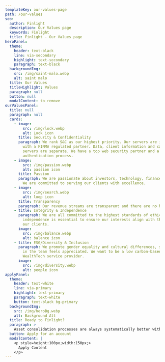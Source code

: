 ```yaml
---
templateKey: our-values-page
path: /our-values
seo:
  author: Finlight
  description: Our Values page
  keywords: Finlight
  title: Finlight - Our Values page
heroPanel:
  theme:
    header: text-black
    line: via-secondary
    highlight: text-secondary
    paragraph: text-black
  backgroundImg:
    src: /img/saint-malo.webp
    alt: saint malo
  title: Our Values
  titleHighlight: Values
  paragraph: null
  button: null
  modalContent: to remove
ourValuesPanel:
  title: null
  paragraph: null
  cards:
    - image:
        src: /img/lock.webp
        alt: Lock icon
      title: Security & Confidentiality
      paragraph: We rank S&C as our highest priority. Our servers are in Switzerland,
        with a FINMA regulated partner. Data, client information and calculation
        servers are separate. We have a top web security partner and a 2 form
        authentication process.
    - image:
        src: /img/passion.webp
        alt: passion icon
      title: Passion
      paragraph: We are passionate about investors, technology, finance and education.
        We are committed to serving our clients with excellence.
    - image:
        src: /img/search.webp
        alt: loop icon
      title: Transparency
      paragraph: Our revenue streams are transparent and there are no hidden fees.
    - title: Integrity & Independence
      paragraph: We are all committed to the highest standards of ethics. We believe
        independence is essential to ensure our interests align with those of
        our clients.
      image:
        src: /img/balance.webp
        alt: balance icon
    - title: ESG/Diversity & Inclusion
      paragraph: We promote gender equality and cultural differences, so that everyone
        in the team feels appreciated. We want to be a low carbon-based
        WealthTech service provider.
      image:
        src: /img/diversity.webp
        alt: people icon
applyPanel:
  theme:
    header: text-white
    line: via-primary
    highlight: text-primary
    paragraph: text-white
    button: text-black bg-primary
  backgroundImg:
    src: /img/heroBg.webp
    alt: Background Alt
  title: Ready to Finlight?
  paragraph: >
    Asset consolidation processes are always systematically better with Finlight.
  button: Apply for an account
  modalContent: |
    <p style=height:100px;width:150px;>
      Apply Content
    </p>
---
```

